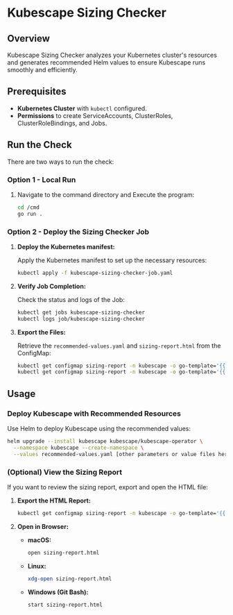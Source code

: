 # Kubescape Sizing Checker

## Overview

Kubescape Sizing Checker analyzes your Kubernetes cluster's resources and generates recommended Helm values to ensure Kubescape runs smoothly and efficiently.

## Prerequisites

- **Kubernetes Cluster** with `kubectl` configured.
- **Permissions** to create ServiceAccounts, ClusterRoles, ClusterRoleBindings, and Jobs.

## Run the Check

There are two ways to run the check:

### Option 1 - Local Run

1. Navigate to the command directory and Execute the program:
   ```sh
   cd /cmd
   go run .
   ```

### Option 2 - Deploy the Sizing Checker Job

1. **Deploy the Kubernetes manifest:**

   Apply the Kubernetes manifest to set up the necessary resources:

   ```sh
   kubectl apply -f kubescape-sizing-checker-job.yaml
   ```

2. **Verify Job Completion:**

   Check the status and logs of the Job:

   ```sh
   kubectl get jobs kubescape-sizing-checker
   kubectl logs job/kubescape-sizing-checker
   ```

3. **Export the Files:**

   Retrieve the `recommended-values.yaml` and `sizing-report.html` from the ConfigMap:

   ```sh
   kubectl get configmap sizing-report -n kubescape -o go-template='{{ index .data "recommended-values.yaml" }}' > recommended-values.yaml
   kubectl get configmap sizing-report -n kubescape -o go-template='{{ index .data "sizing-report.html" }}' > sizing-report.html
   ```

## Usage

### Deploy Kubescape with Recommended Resources

Use Helm to deploy Kubescape using the recommended values:

```sh
helm upgrade --install kubescape kubescape/kubescape-operator \
  --namespace kubescape --create-namespace \
  --values recommended-values.yaml [other parameters or value files here]
```

### (Optional) View the Sizing Report

If you want to review the sizing report, export and open the HTML file:

1. **Export the HTML Report:**

   ```sh
   kubectl get configmap sizing-report -n kubescape -o go-template='{{ index .data "sizing-report.html" }}' > sizing-report.html
   ```

2. **Open in Browser:**

   - **macOS:**
     ```sh
     open sizing-report.html
     ```
   - **Linux:**
     ```sh
     xdg-open sizing-report.html
     ```
   - **Windows (Git Bash):**
     ```sh
     start sizing-report.html
     ```
